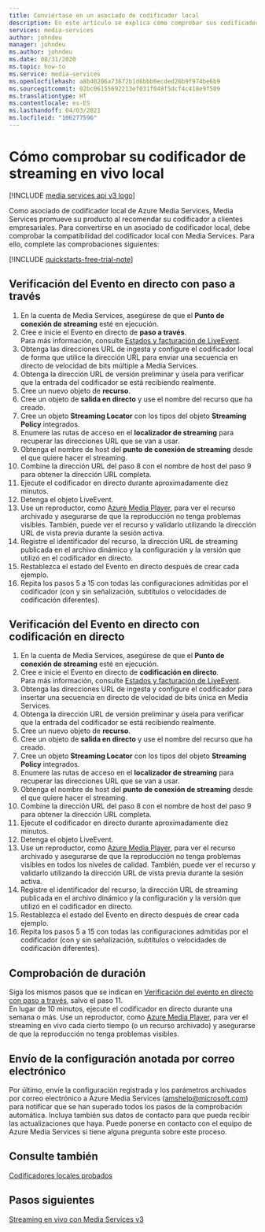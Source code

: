 ```yaml
---
title: Conviértase en un asociado de codificador local
description: En este artículo se explica cómo comprobar sus codificadores de streaming en vivo locales.
services: media-services
author: johndeu
manager: johndeu
ms.author: johndeu
ms.date: 08/31/2020
ms.topic: how-to
ms.service: media-services
ms.openlocfilehash: a8b40206a73672b1d6bbb0ecded26b9f974be6b9
ms.sourcegitcommit: 02bc06155692213ef031f049f5dcf4c418e9f509
ms.translationtype: HT
ms.contentlocale: es-ES
ms.lasthandoff: 04/03/2021
ms.locfileid: "106277596"
---
```

# <a name="how-to-verify-your-on-premises-live-streaming-encoder"></a>Cómo comprobar su codificador de streaming en vivo local

[!INCLUDE [media services api v3 logo](./includes/v3-hr.md)]

Como asociado de codificador local de Azure Media Services, Media Services promueve su producto al recomendar su codificador a clientes empresariales. Para convertirse en un asociado de codificador local, debe comprobar la compatibilidad del codificador local con Media Services. Para ello, complete las comprobaciones siguientes:

[!INCLUDE [quickstarts-free-trial-note](../../../includes/quickstarts-free-trial-note.md)]

## <a name="pass-through-live-event-verification"></a>Verificación del Evento en directo con paso a través

1. En la cuenta de Media Services, asegúrese de que el **Punto de conexión de streaming** esté en ejecución. 
2. Cree e inicie el Evento en directo de **paso a través**. <br/> Para más información, consulte [Estados y facturación de LiveEvent](live-event-states-billing-concept.md).
3. Obtenga las direcciones URL de ingesta y configure el codificador local de forma que utilice la dirección URL para enviar una secuencia en directo de velocidad de bits múltiple a Media Services.
4. Obtenga la dirección URL de versión preliminar y úsela para verificar que la entrada del codificador se está recibiendo realmente.
5. Cree un nuevo objeto de **recurso**.
6. Cree un objeto de **salida en directo** y use el nombre del recurso que ha creado.
7. Cree un objeto **Streaming Locator** con los tipos del objeto **Streaming Policy** integrados.
8. Enumere las rutas de acceso en el **localizador de streaming** para recuperar las direcciones URL que se van a usar.
9. Obtenga el nombre de host del **punto de conexión de streaming** desde el que quiere hacer el streaming.
10. Combine la dirección URL del paso 8 con el nombre de host del paso 9 para obtener la dirección URL completa.
11. Ejecute el codificador en directo durante aproximadamente diez minutos.
12. Detenga el objeto LiveEvent. 
13. Use un reproductor, como [Azure Media Player](https://aka.ms/azuremediaplayer), para ver el recurso archivado y asegurarse de que la reproducción no tenga problemas visibles. También, puede ver el recurso y validarlo utilizando la dirección URL de vista previa durante la sesión activa.
14. Registre el identificador del recurso, la dirección URL de streaming publicada en el archivo dinámico y la configuración y la versión que utilizó en el codificador en directo.
15. Restablezca el estado del Evento en directo después de crear cada ejemplo.
16. Repita los pasos 5 a 15 con todas las configuraciones admitidas por el codificador (con y sin señalización, subtítulos o velocidades de codificación diferentes).

## <a name="live-encoding-live-event-verification"></a>Verificación del Evento en directo con codificación en directo

1. En la cuenta de Media Services, asegúrese de que el **Punto de conexión de streaming** esté en ejecución. 
2. Cree e inicie el Evento en directo de **codificación en directo**. <br/> Para más información, consulte [Estados y facturación de LiveEvent](live-event-states-billing-concept.md).
3. Obtenga las direcciones URL de ingesta y configure el codificador para insertar una secuencia en directo de velocidad de bits única en Media Services.
4. Obtenga la dirección URL de versión preliminar y úsela para verificar que la entrada del codificador se está recibiendo realmente.
5. Cree un nuevo objeto de **recurso**.
6. Cree un objeto de **salida en directo** y use el nombre del recurso que ha creado.
7. Cree un objeto **Streaming Locator** con los tipos del objeto **Streaming Policy** integrados.
8. Enumere las rutas de acceso en el **localizador de streaming** para recuperar las direcciones URL que se van a usar.
9. Obtenga el nombre de host del **punto de conexión de streaming** desde el que quiere hacer el streaming.
10. Combine la dirección URL del paso 8 con el nombre de host del paso 9 para obtener la dirección URL completa.
11. Ejecute el codificador en directo durante aproximadamente diez minutos.
12. Detenga el objeto LiveEvent.
13. Use un reproductor, como [Azure Media Player](https://aka.ms/azuremediaplayer), para ver el recurso archivado y asegurarse de que la reproducción no tenga problemas visibles en todos los niveles de calidad. También, puede ver el recurso y validarlo utilizando la dirección URL de vista previa durante la sesión activa.
14. Registre el identificador del recurso, la dirección URL de streaming publicada en el archivo dinámico y la configuración y la versión que utilizó en el codificador en directo.
15. Restablezca el estado del Evento en directo después de crear cada ejemplo.
16. Repita los pasos 5 a 15 con todas las configuraciones admitidas por el codificador (con y sin señalización, subtítulos o velocidades de codificación diferentes).

## <a name="longevity-verification"></a>Comprobación de duración

Siga los mismos pasos que se indican en [Verificación del evento en directo con paso a través](#pass-through-live-event-verification), salvo el paso 11. <br/>En lugar de 10 minutos, ejecute el codificador en directo durante una semana o más. Use un reproductor, como [Azure Media Player](https://aka.ms/azuremediaplayer), para ver el streaming en vivo cada cierto tiempo (o un recurso archivado) y asegurarse de que la reproducción no tenga problemas visibles.

## <a name="email-your-recorded-settings"></a>Envío de la configuración anotada por correo electrónico

Por último, envíe la configuración registrada y los parámetros archivados por correo electrónico a Azure Media Services (amshelp@microsoft.com) para notificar que se han superado todos los pasos de la comprobación automática. Incluya también sus datos de contacto para que pueda recibir las actualizaciones que haya. Puede ponerse en contacto con el equipo de Azure Media Services si tiene alguna pregunta sobre este proceso.

## <a name="see-also"></a>Consulte también

[Codificadores locales probados](encode-recommended-on-premises-live-encoders.md)

## <a name="next-steps"></a>Pasos siguientes

[Streaming en vivo con Media Services v3](stream-live-streaming-concept.md)
